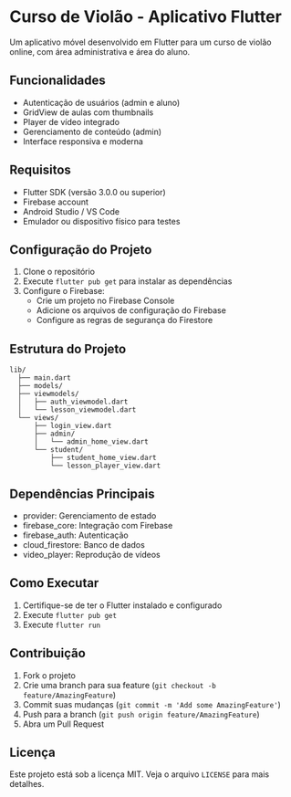 # Curso de Violão - Aplicativo Flutter

Um aplicativo móvel desenvolvido em Flutter para um curso de violão online, com área administrativa e área do aluno.

## Funcionalidades

- Autenticação de usuários (admin e aluno)
- GridView de aulas com thumbnails
- Player de vídeo integrado
- Gerenciamento de conteúdo (admin)
- Interface responsiva e moderna

## Requisitos

- Flutter SDK (versão 3.0.0 ou superior)
- Firebase account
- Android Studio / VS Code
- Emulador ou dispositivo físico para testes

## Configuração do Projeto

1. Clone o repositório
2. Execute `flutter pub get` para instalar as dependências
3. Configure o Firebase:
   - Crie um projeto no Firebase Console
   - Adicione os arquivos de configuração do Firebase
   - Configure as regras de segurança do Firestore

## Estrutura do Projeto

```
lib/
  ├── main.dart
  ├── models/
  ├── viewmodels/
  │   ├── auth_viewmodel.dart
  │   └── lesson_viewmodel.dart
  └── views/
      ├── login_view.dart
      ├── admin/
      │   └── admin_home_view.dart
      └── student/
          ├── student_home_view.dart
          └── lesson_player_view.dart
```

## Dependências Principais

- provider: Gerenciamento de estado
- firebase_core: Integração com Firebase
- firebase_auth: Autenticação
- cloud_firestore: Banco de dados
- video_player: Reprodução de vídeos

## Como Executar

1. Certifique-se de ter o Flutter instalado e configurado
2. Execute `flutter pub get`
3. Execute `flutter run`

## Contribuição

1. Fork o projeto
2. Crie uma branch para sua feature (`git checkout -b feature/AmazingFeature`)
3. Commit suas mudanças (`git commit -m 'Add some AmazingFeature'`)
4. Push para a branch (`git push origin feature/AmazingFeature`)
5. Abra um Pull Request

## Licença

Este projeto está sob a licença MIT. Veja o arquivo `LICENSE` para mais detalhes. 